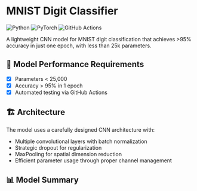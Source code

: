 # MNIST Digit Classifier

![Python](https://img.shields.io/badge/Python-3.8+-blue.svg)
![PyTorch](https://img.shields.io/badge/PyTorch-2.0+-orange.svg)
![GitHub Actions](https://img.shields.io/badge/GitHub%20Actions-Passing-success)

A lightweight CNN model for MNIST digit classification that achieves >95% accuracy in just one epoch, with less than 25k parameters.

## 🎯 Model Performance Requirements

- [x] Parameters < 25,000
- [x] Accuracy > 95% in 1 epoch
- [x] Automated testing via GitHub Actions

## 🏗️ Architecture

The model uses a carefully designed CNN architecture with:
- Multiple convolutional layers with batch normalization
- Strategic dropout for regularization
- MaxPooling for spatial dimension reduction
- Efficient parameter usage through proper channel management

## 📊 Model Summary 